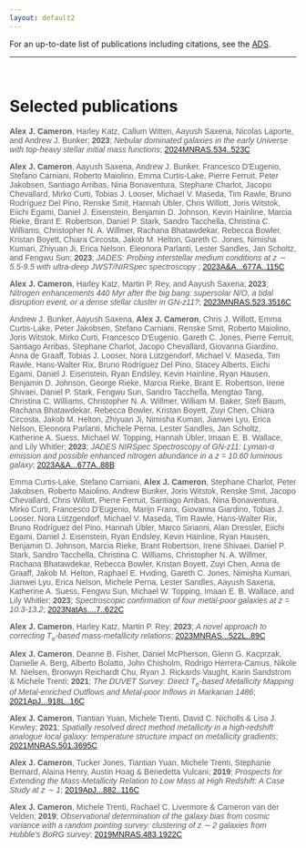 ```yaml
---
layout: default2
---
```


For an up-to-date list of publications including citations, see the [ADS](https://ui.adsabs.harvard.edu/search/q=orcid%3A0000-0002-0450-7306&sort=date%20desc%2C%20bibcode%20desc&p_=0).

---

<font face="Helvetica" font-size="12px" color="#ffffff">.</font>

# Selected publications

<font face="Helvetica" font-size="12px" color="#5b5b5b">

<p>
<b>Alex J. Cameron</b>, Harley Katz, Callum Witten, Aayush Saxena, Nicolas Laporte, and Andrew J. Bunker; <b>2023</b>; <i>Nebular dominated galaxies in the early Universe with top-heavy stellar initial mass functions</i>; <a href="https://ui.adsabs.harvard.edu/abs/2024MNRAS.534..523C/abstract">2024MNRAS.534..523C</a>
</p>

<p>
<b>Alex J. Cameron</b>, Aayush Saxena, Andrew J. Bunker, Francesco D'Eugenio, Stefano Carniani, Roberto Maiolino, Emma Curtis-Lake, Pierre Ferruit, Peter Jakobsen, Santiago Arribas, Nina Bonaventura, Stephane Charlot, Jacopo Chevallard, Mirko Curti, Tobias J. Looser, Michael V. Maseda, Tim Rawle, Bruno Rodríguez Del Pino, Renske Smit, Hannah Übler, Chris Willott, Joris Witstok, Eiichi Egami, Daniel J. Eisenstein, Benjamin D. Johnson, Kevin Hainline, Marcia Rieke, Brant E. Robertson, Daniel P. Stark, Sandro Tacchella, Christina C. Williams, Christopher N. A. Willmer, Rachana Bhatawdekar, Rebecca Bowler, Kristan Boyett, Chiara Circosta, Jakob M. Helton, Gareth C. Jones, Nimisha Kumari, Zhiyuan Ji, Erica Nelson, Eleonora Parlanti, Lester Sandles, Jan Scholtz, and Fengwu Sun; <b>2023</b>; <i>JADES: Probing interstellar medium conditions at z ∼ 5.5-9.5 with ultra-deep JWST/NIRSpec spectroscopy </i>; <a href="https://ui.adsabs.harvard.edu/abs/2023A%26A...677A.115C/abstract">2023A&A...677A..115C</a>
</p>

<p>
<b>Alex J. Cameron</b>, Harley Katz, Martin P. Rey, and Aayush Saxena; <b>2023</b>; <i>Nitrogen enhancements 440 Myr after the big bang: supersolar N/O, a tidal disruption event, or a dense stellar cluster in GN-z11?</i>; <a href="https://ui.adsabs.harvard.edu/abs/2023MNRAS.523.3516C/abstract">2023MNRAS.523.3516C</a>
</p>

<p>
Andrew J. Bunker, Aayush Saxena, <b>Alex J. Cameron</b>, Chris J. Willott, Emma Curtis-Lake, Peter Jakobsen, Stefano Carniani, Renske Smit, Roberto Maiolino, Joris Witstok, Mirko Curti, Francesco D'Eugenio, Gareth C. Jones, Pierre Ferruit, Santiago Arribas, Stephane Charlot, Jacopo Chevallard, Giovanna Giardino, Anna de Graaff, Tobias J. Looser, Nora Lützgendorf, Michael V. Maseda, Tim Rawle, Hans-Walter Rix, Bruno Rodríguez Del Pino, Stacey Alberts, Eiichi Egami, Daniel J. Eisenstein, Ryan Endsley, Kevin Hainline, Ryan Hausen, Benjamin D. Johnson, George Rieke, Marcia Rieke, Brant E. Robertson, Irene Shivaei, Daniel P. Stark, Fengwu Sun, Sandro Tacchella, Mengtao Tang, Christina C. Williams, Christopher N. A. Willmer, William M. Baker, Stefi Baum, Rachana Bhatawdekar, Rebecca Bowler, Kristan Boyett, Zuyi Chen, Chiara Circosta, Jakob M. Helton, Zhiyuan Ji, Nimisha Kumari, Jianwei Lyu, Erica Nelson, Eleonora Parlanti, Michele Perna, Lester Sandles, Jan Scholtz, Katherine A. Suess, Michael W. Topping, Hannah Übler, Imaan E. B. Wallace, and Lily Whitler; <b>2023</b>; <i>JADES NIRSpec Spectroscopy of GN-z11: Lyman-α emission and possible enhanced nitrogen abundance in a z = 10.60 luminous galaxy</i>; <a href="https://ui.adsabs.harvard.edu/abs/2023A%26A...677A..88B/abstract">2023A&A...677A..88B</a>
</p>

<p>
Emma Curtis-Lake, Stefano Carniani, <b>Alex J. Cameron</b>, Stephane Charlot, Peter Jakobsen, Roberto Maiolino, Andrew Bunker, Joris Witstok, Renske Smit, Jacopo Chevallard, Chris Willott, Pierre Ferruit, Santiago Arribas, Nina Bonaventura, Mirko Curti, Francesco D'Eugenio, Marijn Franx, Giovanna Giardino, Tobias J. Looser, Nora Lützgendorf, Michael V. Maseda, Tim Rawle, Hans-Walter Rix, Bruno Rodríguez del Pino, Hannah Übler, Marco Sirianni, Alan Dressler, Eiichi Egami, Daniel J. Eisenstein, Ryan Endsley, Kevin Hainline, Ryan Hausen, Benjamin D. Johnson, Marcia Rieke, Brant Robertson, Irene Shivaei, Daniel P. Stark, Sandro Tacchella, Christina C. Williams, Christopher N. A. Willmer, Rachana Bhatawdekar, Rebecca Bowler, Kristan Boyett, Zuyi Chen, Anna de Graaff, Jakob M. Helton, Raphael E. Hviding, Gareth C. Jones, Nimisha Kumari, Jianwei Lyu, Erica Nelson, Michele Perna, Lester Sandles, Aayush Saxena, Katherine A. Suess, Fengwu Sun, Michael W. Topping, Imaan E. B. Wallace, and Lily Whitler; <b>2023</b>; <i>Spectroscopic confirmation of four metal-poor galaxies at z = 10.3-13.2</i>; <a href="https://ui.adsabs.harvard.edu/abs/2023NatAs...7..622C/abstract">2023NatAs....7..622C</a>
</p>

<p>
<b>Alex J. Cameron</b>, Harley Katz, Martin P. Rey; <b>2023</b>; <i>A novel approach to correcting T<SUB>e</SUB>-based mass-metallicity relations</i>; <a href="https://ui.adsabs.harvard.edu/abs/2023MNRAS.522L..89C/abstract">2023MNRAS...522L..89C</a>
</p>

<p>
<b>Alex J. Cameron</b>, Deanne B. Fisher, Daniel McPherson, Glenn G. Kacprzak, Danielle A. Berg, Alberto Bolatto, John Chisholm, Rodrigo Herrera-Camus, Nikole M. Nielsen, Bronwyn Reichardt Chu, Ryan J. Rickards Vaught, Karin Sandstrom & Michele Trenti; <b>2021</b>; <i>The DUVET Survey: Direct T<SUB>e</SUB>-based Metallicity Mapping of Metal-enriched Outflows and Metal-poor Inflows in Markarian 1486</i>; <a href="https://ui.adsabs.harvard.edu/abs/2021ApJ...918L..16C">2021ApJ...918L..16C</a>
</p>

<p>
<b>Alex J. Cameron</b>, Tiantian Yuan, Michele Trenti, David C. Nicholls & Lisa J. Kewley; <b>2021</b>; <i>Spatially resolved direct method metallicity in a high-redshift analogue local galaxy: temperature structure impact on metallicity gradients</i>; <a href="https://ui.adsabs.harvard.edu/abs/2021MNRAS.501.3695C">2021MNRAS.501.3695C</a>
</p>

<p>
<b>Alex J. Cameron</b>, Tucker Jones, Tiantian Yuan, Michele Trenti, Stephanie Bernard, Alaina Henry, Austin Hoag & Benedetta Vulcani; <b>2019</b>; <i>Prospects for Extending the Mass-Metallicity Relation to Low Mass at High Redshift: A Case Study at z ∼ 1</i>; <a href="https://ui.adsabs.harvard.edu/abs/2019ApJ...882..116C">2019ApJ...882..116C</a>
</p>

<p>
<b>Alex J. Cameron</b>, Michele Trenti, Rachael C. Livermore & Cameron van der Velden; <b>2019</b>; <i>Observational determination of the galaxy bias from cosmic variance with a random pointing survey: clustering of z ∼ 2 galaxies from Hubble's BoRG survey</i>; <a href="https://ui.adsabs.harvard.edu/abs/2019MNRAS.483.1922C">2019MNRAS.483.1922C</a>
</p>

</font>

